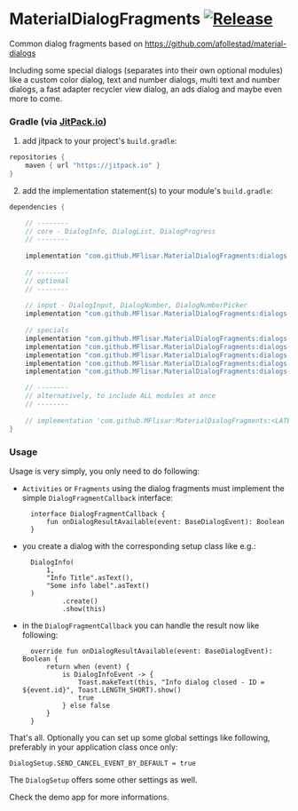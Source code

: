 # MaterialDialogFragments  [![Release](https://jitpack.io/v/MFlisar/material-dialogfragments.svg)](https://jitpack.io/#MFlisar/mMaterialDialogFragments)

Common dialog fragments based on https://github.com/afollestad/material-dialogs

Including some special dialogs (separates into their own optional modules) like a custom color dialog, text and number dialogs, multi text and number dialogs, a fast adapter recycler view dialog, an ads dialog and maybe even more to come.

### Gradle (via [JitPack.io](https://jitpack.io/))

1. add jitpack to your project's `build.gradle`:
```groovy
repositories {
    maven { url "https://jitpack.io" }
}
```
2. add the implementation statement(s) to your module's `build.gradle`:
```groovy
dependencies {

	// --------
	// core - DialogInfo, DialogList, DialogProgress
	// --------
	
	implementation "com.github.MFlisar.MaterialDialogFragments:dialogs:<LATEST-VERSION>"
	
	// --------
	// optional
	// --------
	
	// input - DialogInput, DialogNumber, DialogNumberPicker
	implementation "com.github.MFlisar.MaterialDialogFragments:dialogs-input:<LATEST-VERSION>"
	
	// specials	
	implementation "com.github.MFlisar.MaterialDialogFragments:dialogs-datetime:<LATEST-VERSION>"
	implementation "com.github.MFlisar.MaterialDialogFragments:dialogs-fastadapter:<LATEST-VERSION>"	
	implementation "com.github.MFlisar.MaterialDialogFragments:dialogs-color:<LATEST-VERSION>"
	implementation "com.github.MFlisar.MaterialDialogFragments:dialogs-frequency:<LATEST-VERSION>"
	implementation "com.github.MFlisar.MaterialDialogFragments:dialogs-ads:<LATEST-VERSION>"

	// --------
	// alternatively, to include ALL modules at once
	// --------
	
	// implementation 'com.github.MFlisar:MaterialDialogFragments:<LATEST-VERSION>'
}
```

### Usage

Usage is very simply, you only need to do following:

* `Activities` or `Fragments` using the dialog fragments must implement the simple `DialogFragmentCallback` interface:

        interface DialogFragmentCallback {
			fun onDialogResultAvailable(event: BaseDialogEvent): Boolean
		}

* you create a dialog with the corresponding setup class like e.g.:

        DialogInfo(
			1,
			"Info Title".asText(),
			"Some info label".asText()
		)
				.create()
				.show(this)
				
* in the `DialogFragmentCallback` you can handle the result now like following:

        override fun onDialogResultAvailable(event: BaseDialogEvent): Boolean {
		    return when (event) {
				is DialogInfoEvent -> {
					Toast.makeText(this, "Info dialog closed - ID = ${event.id}", Toast.LENGTH_SHORT).show()
					true
				} else false
			}
		}
				
That's all. Optionally you can set up some global settings like following, preferably in your application class once only:

    DialogSetup.SEND_CANCEL_EVENT_BY_DEFAULT = true
	
The `DialogSetup` offers some other settings as well.

Check the demo app for more informations.
